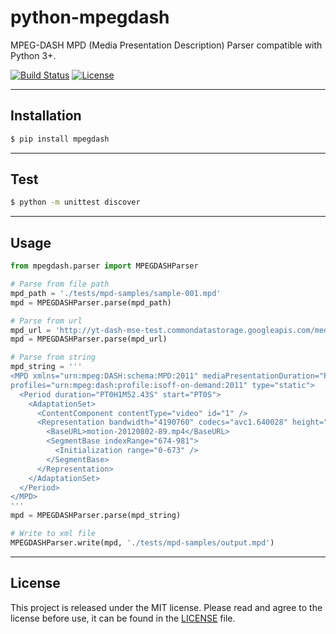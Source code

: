 
# python-mpegdash

MPEG-DASH MPD (Media Presentation Description) Parser compatible with Python 3+.

[![Build Status](https://img.shields.io/github/workflow/status/sangwonl/python-mpegdash/Build%20Status?label=Python%203%2B%20builds)](https://github.com/sangwonl/python-mpegdash/actions?query=workflow%3A%22Build+Status%22)
[![License](https://img.shields.io/github/license/sangwonl/python-mpegdash?style=flat)](https://github.com/sangwonl/python-mpegdash/blob/master/LICENSE)

* * *

## Installation

```bash
$ pip install mpegdash
```

* * *

## Test

```bash
$ python -m unittest discover
```

* * *

## Usage

```py
from mpegdash.parser import MPEGDASHParser

# Parse from file path
mpd_path = './tests/mpd-samples/sample-001.mpd'
mpd = MPEGDASHParser.parse(mpd_path)

# Parse from url
mpd_url = 'http://yt-dash-mse-test.commondatastorage.googleapis.com/media/motion-20120802-manifest.mpd'
mpd = MPEGDASHParser.parse(mpd_url)

# Parse from string
mpd_string = '''
<MPD xmlns="urn:mpeg:DASH:schema:MPD:2011" mediaPresentationDuration="PT0H1M52.43S" minBufferTime="PT1.5S"
profiles="urn:mpeg:dash:profile:isoff-on-demand:2011" type="static">
  <Period duration="PT0H1M52.43S" start="PT0S">
    <AdaptationSet>
      <ContentComponent contentType="video" id="1" />
      <Representation bandwidth="4190760" codecs="avc1.640028" height="1080" id="1" mimeType="video/mp4" width="1920">
        <BaseURL>motion-20120802-89.mp4</BaseURL>
        <SegmentBase indexRange="674-981">
          <Initialization range="0-673" />
        </SegmentBase>
      </Representation>
    </AdaptationSet>
  </Period>
</MPD>
'''
mpd = MPEGDASHParser.parse(mpd_string)

# Write to xml file
MPEGDASHParser.write(mpd, './tests/mpd-samples/output.mpd')
```

* * *

## License

This project is released under the MIT license.
Please read and agree to the license before use, it can be found in the [LICENSE](LICENSE) file.

